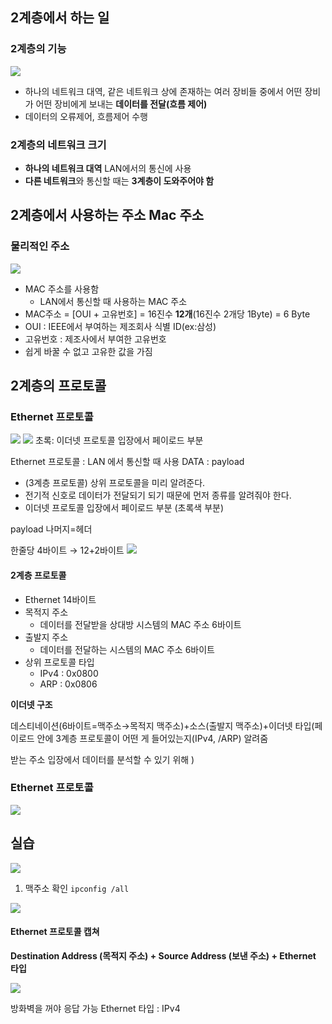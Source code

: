 ## **2계층에서 하는 일**

### **2계층의 기능**
![](https://velog.velcdn.com/images/zioo/post/9bcd958f-5fa0-4ea4-9078-29b2ba7d8ba1/image.png)
- 하나의 네트워크 대역, 같은 네트워크 상에 존재하는 여러 장비들 중에서 어떤 장비가 어떤 장비에게 보내는 **데이터를 전달(흐름 제어)**
- 데이터의 오류제어, 흐름제어 수행

### **2계층의 네트워크 크기**

- **하나의 네트워크 대역** LAN에서의 통신에 사용
- **다른 네트워크**와 통신할 때는 **3계층이 도와주어야 함**

## **2계층에서 사용하는 주소 Mac 주소**

### **물리적인 주소**
![](https://velog.velcdn.com/images/zioo/post/035861aa-f8a2-4a72-864c-462e52d5de15/image.png)
- MAC 주소를 사용함
  - LAN에서 통신할 때 사용하는 MAC 주소
- MAC주소 = [OUI + 고유번호] = 16진수 **12개**(16진수 2개당 1Byte) = 6 Byte
- OUI : IEEE에서 부여하는 제조회사 식별 ID(ex:삼성)
- 고유번호 : 제조사에서 부여한 고유번호
- 쉽게 바꿀 수 없고 고유한 값을 가짐

## **2계층의 프로토콜**

### **Ethernet 프로토콜**

![](https://velog.velcdn.com/images/zioo/post/15c62e52-9cf7-46a8-8e33-1369284a5310/image.png)
![](https://velog.velcdn.com/images/zioo/post/ed349234-9f1c-4a51-b9ac-986f4073a16e/image.png)
 초록: 이더넷 프로토콜 입장에서 페이로드 부분 


Ethernet 프로토콜 : LAN 에서 통신할 때 사용 
DATA : payload 
  - (3계층 프로토콜) 상위 프로토콜을 미리 알려준다.
  - 전기적 신호로 데이터가 전달되기 되기 때문에 먼저 종류를 알려줘야 한다.
  - 이더넷 프로토콜 입장에서 페이로드 부분 (초록색 부분)

payload 나머지=헤더

한줄당 4바이트 → 12+2바이트
![](https://velog.velcdn.com/images/zioo/post/ee452ec0-9163-4155-9e63-c31131f0a22b/image.png)

#### 2계층 프로토콜
- Ethernet 14바이트
- 목적지 주소 
  - 데이터를 전달받을 상대방 시스템의 MAC 주소 6바이트
- 출발지 주소 
  - 데이터를 전달하는 시스템의 MAC 주소 6바이트
- 상위 프로토콜 타입 
  - IPv4 : 0x0800
  - ARP : 0x0806
  
**이더넷 구조**

데스티네이션(6바이트=맥주소→목적지 맥주소)+소스(출발지 맥주소)+이더넷 타입(페이로드 안에 3계층 프로토콜이 어떤 게 들어있는지(IPv4, /ARP) 알려줌

받는 주소 입장에서 데이터를 분석할 수 있기 위해 )

### **Ethernet 프로토콜**
![](https://velog.velcdn.com/images/zioo/post/f3d2ef48-4e5b-44ed-9030-a48c66c9c3c5/image.png)

## 실습

![](https://velog.velcdn.com/images/zioo/post/fedc3ba8-b13f-4eb7-9415-f066962bc686/image.png)
1.  맥주소 확인
 `ipconfig /all` 
 
 ![](https://velog.velcdn.com/images/zioo/post/eee2408e-50d0-4595-81b1-5be2ed24bee4/image.png)

#### Ethernet 프로토콜 캡쳐
**Destination Address (목적지 주소) + Source Address (보낸 주소) + Ethernet 타입**

![](https://velog.velcdn.com/images/zioo/post/c5d3589e-6bab-40e4-b989-b2ca2c0cd0a7/image.png)

방화벽을 꺼야 응답 가능 
Ethernet 타입 : IPv4

